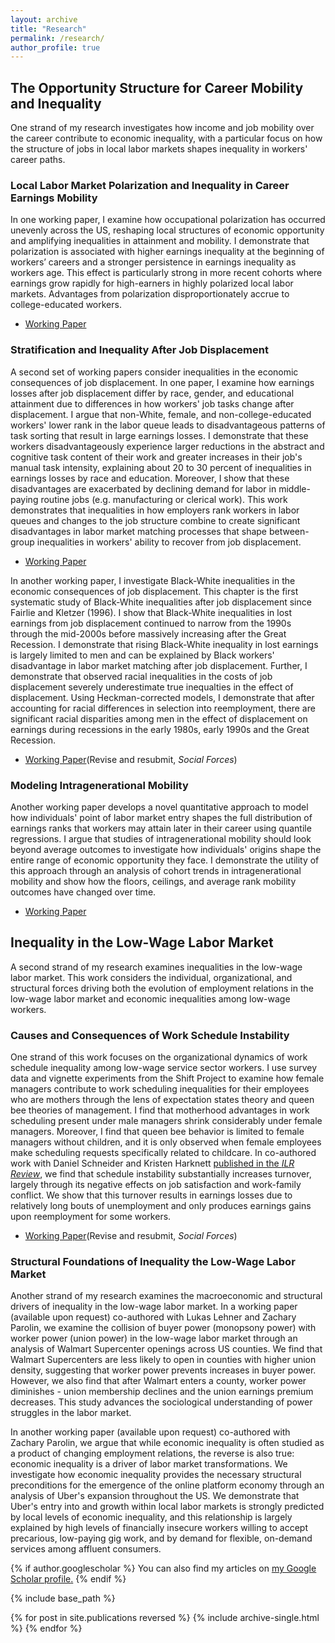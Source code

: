 ```yaml
---
layout: archive
title: "Research"
permalink: /research/
author_profile: true
---
```


## The Opportunity Structure for Career Mobility and Inequality

One strand of my research investigates how income and job mobility over the career contribute to economic inequality, with a particular focus on how the structure of jobs in local labor markets shapes inequality in workers' career paths. 

### Local Labor Market Polarization and Inequality in Career Earnings Mobility

In one working paper, I examine how occupational polarization has occurred unevenly across the US, reshaping local structures of economic opportunity and amplifying inequalities in attainment and mobility. I demonstrate that polarization is associated with higher earnings inequality at the beginning of workers’ careers and a stronger persistence in earnings inequality as workers age. This effect is particularly strong in more recent cohorts where earnings grow rapidly for high-earners in highly polarized local labor markets. Advantages from polarization disproportionately accrue to college-educated workers.

* [Working Paper](http://joshuachoper.github.io/files/localabmkt_pol.pdf)

### Stratification and Inequality After Job Displacement 

A second set of working papers consider inequalities in the economic consequences of job displacement. In one paper, I examine how earnings losses after job displacement differ by race, gender, and educational attainment due to differences in how workers' job tasks change after displacement. I argue that non-White, female, and non-college-educated workers' lower rank in the labor queue leads to disadvantageous patterns of task sorting that result in large earnings losses. I demonstrate that these workers disadvantageously experience larger reductions in the abstract and cognitive task content of their work and greater increases in their job's manual task intensity, explaining about 20 to 30 percent of inequalities in earnings losses by race and education. Moreover, I show that these disadvantages are exacerbated by declining demand for labor in middle-paying routine jobs (e.g. manufacturing or clerical work). This work demonstrates that inequalities in how employers rank workers in labor queues and changes to the job structure combine to create significant disadvantages in labor market matching processes that shape between-group inequalities in workers' ability to recover from job displacement.

* [Working Paper](http://joshuachoper.github.io/files/intro2_displacementtasks.pdf)

In another working paper, I investigate Black-White inequalities in the economic consequences of job displacement. This chapter is the first systematic study of Black-White inequalities after job displacement since Fairlie and Kletzer (1996). I show that Black-White inequalities in lost earnings from job displacement continued to narrow from the 1990s through the mid-2000s before massively increasing after the Great Recession. I demonstrate that rising Black-White inequality in lost earnings is largely limited to men and can be explained by Black workers' disadvantage in labor market matching after job displacement. Further, I demonstrate that observed racial inequalities in the costs of job displacement severely underestimate true inequalties in the effect of displacement. Using Heckman-corrected models, I demonstrate that after accounting for racial differences in selection into reemployment, there are significant racial disparities among men in the effect of displacement on earnings during recessions in the early 1980s, early 1990s and the Great Recession.

* [Working Paper](http://joshuachoper.github.io/files/racejobdisplacement_October2024.pdf)(Revise and resubmit, *Social Forces*)

### Modeling Intragenerational Mobility

Another working paper develops a novel quantitative approach to model how individuals' point of labor market entry shapes the full distribution of earnings ranks that workers may attain later in their career using quantile regressions. I argue that studies of intragenerational mobility should look beyond average outcomes to investigate how individuals' origins shape the entire range of economic opportunity they face. I demonstrate the utility of this approach through an analysis of cohort trends in intragenerational mobility and show how the floors, ceilings, and average rank mobility outcomes have changed over time.

* [Working Paper](http://joshuachoper.github.io/files/rankrank_cohort_v4.pdf)

## Inequality in the Low-Wage Labor Market
A second strand of my research examines inequalities in the low-wage labor market. This work considers the individual, organizational, and structural forces driving both the evolution of employment relations in the low-wage labor market and economic inequalities among low-wage workers.

### Causes and Consequences of Work Schedule Instability
One strand of this work focuses on the organizational dynamics of work schedule inequality among low-wage service sector workers. I use survey data and vignette experiments from the Shift Project to examine how female managers contribute to work scheduling inequalities for their employees who are mothers through the lens of expectation states theory and queen bee theories of management. I find that motherhood advantages in work scheduling present under male managers shrink considerably under female managers. Moreover, I find that queen bee behavior is limited to female managers without children, and it is only observed when female employees make scheduling requests specifically related to childcare. In co-authored work with Daniel Schneider and Kristen Harknett [published in the *ILR Review*](https://journals.sagepub.com/doi/abs/10.1177/00197939211048484), we find that schedule instability substantially increases turnover, largely through its negative effects on job satisfaction and work-family conflict. We show that this turnover results in earnings losses due to relatively long bouts of unemployment and only produces earnings gains upon reemployment for some workers.

* [Working Paper](http://joshuachoper.github.io/files/managers_vignettes_sept2024.pdf)(Revise and resubmit, *Social Forces*)

### Structural Foundations of Inequality the Low-Wage Labor Market
Another strand of my research examines the macroeconomic and structural drivers of inequality in the low-wage labor market. In a working paper (available upon request) co-authored with Lukas Lehner and Zachary Parolin, we examine the collision of buyer power (monopsony power) with worker power (union power) in the low-wage labor market through an analysis of Walmart Supercenter openings across US counties. We find that Walmart Supercenters are less likely to open in counties with higher union density, suggesting that worker power prevents increases in buyer power. However, we also find that after Walmart enters a county, worker power diminishes - union membership declines and the union earnings premium decreases. This study advances the sociological understanding of power struggles in the labor market.

In another working paper (available upon request) co-authored with Zachary Parolin, we argue that while economic inequality is often studied as a product of changing employment relations, the reverse is also true: economic inequality is a driver of labor market transformations. We investigate how economic inequality provides the necessary structural preconditions for the emergence of the online platform economy through an analysis of Uber's expansion throughout the US. We demonstrate that Uber's entry into and growth within local labor markets is strongly predicted by local levels of economic inequality, and this relationship is largely explained by high levels of financially insecure workers willing to accept precarious, low-paying gig work, and by demand for flexible, on-demand services among affluent consumers.


{% if author.googlescholar %}
  You can also find my articles on <u><a href="{{author.googlescholar}}">my Google Scholar profile</a>.</u>
{% endif %}

{% include base_path %}

{% for post in site.publications reversed %}
  {% include archive-single.html %}
{% endfor %}
